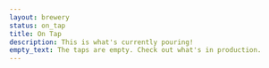 ```yaml
---
layout: brewery
status: on_tap
title: On Tap
description: This is what's currently pouring!
empty_text: The taps are empty. Check out what's in production.
---
```

